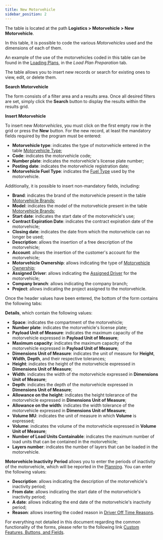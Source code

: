 ```yaml
---
title: New Motorvehicle 
sidebar_position: 2
---
```


The table is located at the path **Logistics > Motorvehicle > New Motorvehicle**.

In this table, it is possible to code the various *Motorvehicles* used and the dimensions of each of them.

An example of the use of the motorvehicles coded in this table can be found in the [Loading Plans](/docs/logistics/load-plans/create-plan/), in the *Load Plan Preparation* tab.

The table allows you to insert new records or search for existing ones to view, edit, or delete them.

**Search Motorvehicle**

The form consists of a filter area and a results area. Once all desired filters are set, simply click the **Search** button to display the results within the results grid.

**Insert Motorvehicle**

To insert new *Motorvehicles*, you must click on the first empty row in the grid or press the **New** button. For the new record, at least the mandatory fields required by the program must be entered:

- **Motorvehicle type**: indicates the type of motorvehicle entered in the table [Motorvehicle Type](/docs/configurations/tables/logistics/motorvehicle-Type);          
- **Code**: indicates the motorvehicle code;       
- **Number plate**: indicates the motorvehicle's license plate number;      
- **Posting date**: indicates the motorvehicle registration date;          
- **Motorvehicle Fuel Type**: indicates the [Fuel Type](/docs/configurations/tables/logistics/motorvehicle-gas-type) used by the motorvehicle.

Additionally, it is possible to insert non-mandatory fields, including:

- **Brand**: indicates the brand of the motorvehicle present in the table [Motorvehicle Brands](/docs/configurations/tables/logistics/motorvehicle-brands);             
- **Model**: indicates the model of the motorvehicle present in the table [Motorvehicle Brands](/docs/configurations/tables/logistics/motorvehicle-brands);        
- **Start date**: indicates the start date of the motorvehicle's use;     
- **Contract Expiration Date**: indicates the contract expiration date of the motorvehicle;     
- **Closing date**: indicates the date from which the motorvehicle can no longer be used;     
- **Description**: allows the insertion of a free description of the motorvehicle;       
- **Account**: allows the insertion of the customer's account for the motorvehicle;        
- **Motorvehicle Ownership**: allows indicating the type of [Motorvehicle Ownership](/docs/configurations/tables/logistics/motorvehicle-ownership);        
- **Assigned Driver**: allows indicating the [Assigned Driver](/docs/logistics/motorvehicles/motorvehicle-drivers) for the motorvehicle;        
- **Company branch**: allows indicating the company branch;        
- **Project**: allows indicating the project assigned to the motorvehicle.        

Once the header values have been entered, the bottom of the form contains the following tabs:

**Details**, which contain the following values:

- **Space**: indicates the compartment of the motorvehicle;                  
- **Number plate**: indicates the motorvehicle's license plate;             
- **Payload Unit of Measure**: indicates the maximum capacity of the motorvehicle expressed in **Payload Unit of Measure**;         
- **Maximum capacity**: indicates the maximum capacity of the motorvehicle expressed in **Payload Unit of Measure**;                  
- **Dimensions Unit of Measure**: indicates the unit of measure for **Height**, **Width**, **Depth**, and their respective tolerances;      
- **Height**: indicates the height of the motorvehicle expressed in **Dimensions Unit of Measure**;         
- **Width**: indicates the width of the motorvehicle expressed in **Dimensions Unit of Measure**;                 
- **Depth**: indicates the depth of the motorvehicle expressed in **Dimensions Unit of Measure**;                 
- **Allowance on the height**: indicates the height tolerance of the motorvehicle expressed in **Dimensions Unit of Measure**;           
- **Allowance on the width**: indicates the width tolerance of the motorvehicle expressed in **Dimensions Unit of Measure**;       
- **Volume MU**: indicates the unit of measure in which **Volume** is expressed;                    
- **Volume**: indicates the volume of the motorvehicle expressed in **Volume Unit of Measure**;                 
- **Number of Load Units Containable**: indicates the maximum number of load units that can be contained in the motorvehicle;
- **Layers number**: indicates the number of layers that can be loaded in the motorvehicle.

**Motorvehicle Inactivity Period** allows you to enter the periods of inactivity of the motorvehicle, which will be reported in the [Planning](/docs/logistics/shipping/calendar).
You can enter the following values:

- **Description**: allows indicating the description of the motorvehicle's inactivity period;          
- **From date**: allows indicating the start date of the motorvehicle's inactivity period;          
- **A date**: allows indicating the end date of the motorvehicle's inactivity period;          
- **Reason**: allows inserting the coded reason in [Driver Off Time Reasons](/docs/configurations/tables/logistics/driver-off-time-reasons/).

For everything not detailed in this document regarding the common functionality of the forms, please refer to the following link [Custom Features, Buttons, and Fields](/docs/guide/common).